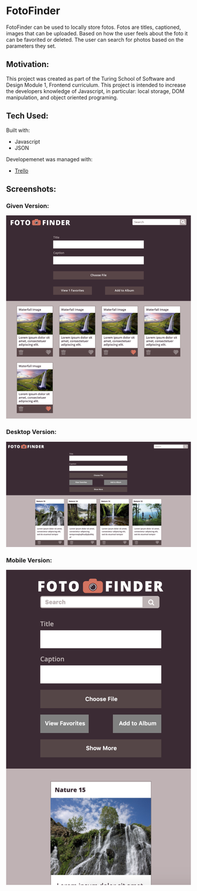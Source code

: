# FotoFinder
FotoFinder can be used to locally store fotos. Fotos are titles, captioned, images that can be uploaded. Based on how the user feels about the foto it can be favorited or deleted. The user can search for photos based on the parameters they set.

## Motivation:
This project was created as part of the Turing School of Software and Design Module 1, Frontend curriculum. This project is intended to increase the developers knowledge of Javascript, in particular: local storage, DOM manipulation, and object oriented programing. 

## Tech Used:
Built with:
* Javascript
* JSON

Developemenet was managed with:
* [Trello](https://trello.com/b/GenFsRG5/foto-finder)

## Screenshots:

### Given Version: 

![Given Version](https://github.com/MaxBSilver/ms-foto-finder-1901/blob/master/fotofinder-assets/Screen%20Shot%202019-02-27%20at%208.52.55%20AM.png)


### Desktop Version:

![Desktop Version](https://github.com/MaxBSilver/ms-foto-finder-1901/blob/master/fotofinder-assets/Screen%20Shot%202019-02-27%20at%208.53.36%20AM.png)


### Mobile Version:

![Mobile Version](https://github.com/MaxBSilver/ms-foto-finder-1901/blob/master/fotofinder-assets/Screen%20Shot%202019-02-27%20at%208.53.51%20AM.png)

